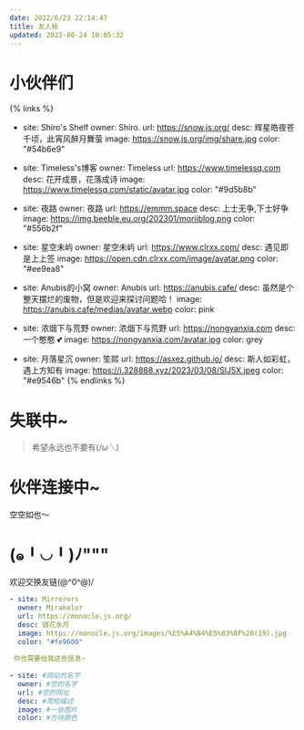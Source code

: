 ```yaml
---
date: 2022/6/23 22:14:47
title: 友人帐
updated: 2022-08-24 10:05:32
---
```

# 小伙伴们
{% links %}
- site: Shiro's Shelf
  owner: Shiro.
  url: https://snow.js.org/
  desc: 辉星皓夜苍千顷，此宵风醉月舞萤
  image: https://snow.js.org/img/share.jpg
  color: "#54b6e9"
  
- site: Timeless's博客
  owner: Timeless
  url: https://www.timelessq.com
  desc: 花开成景，花落成诗 
  image: https://www.timelessq.com/static/avatar.jpg
  color: "#9d5b8b"
  
- site: 夜路
  owner: 夜路
  url: https://emmm.space
  desc: 上士无争,下士好争
  image: https://img.beeble.eu.org/202301/moriiblog.png
  color: "#556b2f"
  
- site: 星空未屿
  owner: 星空未屿
  url: https://www.clrxx.com/
  desc: 遇见即是上上签
  image: https://open.cdn.clrxx.com/image/avatar.png
  color: "#ee9ea8"
  
- site: Anubis的小窝
  owner: Anubis
  url: https://anubis.cafe/
  desc: 虽然是个整天摆烂的废物，但是欢迎来探讨问题哈！
  image: https://anubis.cafe/medias/avatar.webp
  color: pink
  
- site: 浓烟下与荒野
  owner: 浓烟下与荒野
  url: https://nongyanxia.com
  desc: 一个憨憨 💕
  image: https://nongyanxia.com/avatar.jpg
  color: grey
  
- site: 月落星沉
  owner: 笙熙
  url: https://asxez.github.io/
  desc: 斯人如彩虹，遇上方知有
  image: https://i.328888.xyz/2023/03/08/SlJ5X.jpeg
  color: "#e9546b"
{% endlinks %}

# 失联中~
> 希望永远也不要有(*/ω＼*)

# 伙伴连接中~

空空如也～

# (๑╹◡╹)ﾉ"""
欢迎交换友链\(@^0^@)/  
```yml
- site: Mirrorors
  owner: Mirakelor
  url: https://monocle.js.org/
  desc: 镜花水月
  image: https://monocle.js.org/images/%E5%A4%B4%E5%83%8F%20(19).jpg
  color: "#fe9600"
  
 你也需要给我这些信息~
 
- site: #网站的名字
  owner: #您的名字
  url: #您的网址
  desc: #简短描述
  image: #一张图片
  color: #方块颜色
```